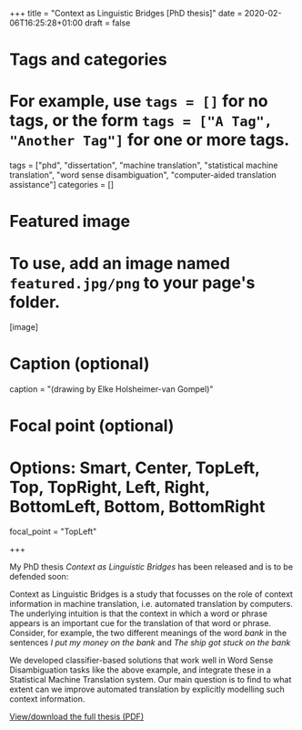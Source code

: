 +++
title = "Context as Linguistic Bridges [PhD thesis]"
date = 2020-02-06T16:25:28+01:00
draft = false

# Tags and categories
# For example, use `tags = []` for no tags, or the form `tags = ["A Tag", "Another Tag"]` for one or more tags.
tags = ["phd", "dissertation", "machine translation", "statistical machine translation", "word sense disambiguation",
"computer-aided translation assistance"]
categories = []

# Featured image
# To use, add an image named `featured.jpg/png` to your page's folder.
[image]
  # Caption (optional)
  caption = "(drawing by Elke Holsheimer-van Gompel)"

  # Focal point (optional)
  # Options: Smart, Center, TopLeft, Top, TopRight, Left, Right, BottomLeft, Bottom, BottomRight
  focal_point = "TopLeft"

+++

My PhD thesis *Context as Linguistic Bridges* has been released and is to be defended soon:

Context as Linguistic Bridges is a study that focusses on the role of context information in machine translation, i.e.
automated translation by computers.  The underlying intuition is that the context in which a word or phrase appears is
an important cue for the translation of that word or phrase. Consider, for example, the two different meanings of the word
*bank* in the sentences *I put my money on the bank* and *The ship got stuck on the bank*

We developed classifier-based solutions that work well in Word Sense Disambiguation tasks like the above example, and
integrate these in a Statistical Machine Translation system.  Our main question is to find to what extent can we improve
automated translation by explicitly modelling such context information.

[View/download the full thesis (PDF)](https://proycon.anaproy.nl/pub/thesiswithcover.pdf)

